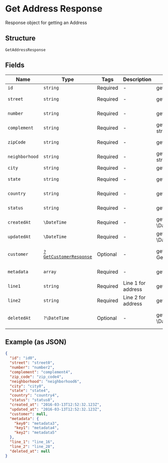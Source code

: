 
# Get Address Response

Response object for getting an Address

## Structure

`GetAddressResponse`

## Fields

| Name | Type | Tags | Description | Getter | Setter |
|  --- | --- | --- | --- | --- | --- |
| `id` | `string` | Required | - | getId(): string | setId(string id): void |
| `street` | `string` | Required | - | getStreet(): string | setStreet(string street): void |
| `number` | `string` | Required | - | getNumber(): string | setNumber(string number): void |
| `complement` | `string` | Required | - | getComplement(): string | setComplement(string complement): void |
| `zipCode` | `string` | Required | - | getZipCode(): string | setZipCode(string zipCode): void |
| `neighborhood` | `string` | Required | - | getNeighborhood(): string | setNeighborhood(string neighborhood): void |
| `city` | `string` | Required | - | getCity(): string | setCity(string city): void |
| `state` | `string` | Required | - | getState(): string | setState(string state): void |
| `country` | `string` | Required | - | getCountry(): string | setCountry(string country): void |
| `status` | `string` | Required | - | getStatus(): string | setStatus(string status): void |
| `createdAt` | `\DateTime` | Required | - | getCreatedAt(): \DateTime | setCreatedAt(\DateTime createdAt): void |
| `updatedAt` | `\DateTime` | Required | - | getUpdatedAt(): \DateTime | setUpdatedAt(\DateTime updatedAt): void |
| `customer` | [`?GetCustomerResponse`](/doc/models/get-customer-response.md) | Optional | - | getCustomer(): ?GetCustomerResponse | setCustomer(?GetCustomerResponse customer): void |
| `metadata` | `array` | Required | - | getMetadata(): array | setMetadata(array metadata): void |
| `line1` | `string` | Required | Line 1 for address | getLine1(): string | setLine1(string line1): void |
| `line2` | `string` | Required | Line 2 for address | getLine2(): string | setLine2(string line2): void |
| `deletedAt` | `?\DateTime` | Optional | - | getDeletedAt(): ?\DateTime | setDeletedAt(?\DateTime deletedAt): void |

## Example (as JSON)

```json
{
  "id": "id0",
  "street": "street0",
  "number": "number2",
  "complement": "complement4",
  "zip_code": "zip_code4",
  "neighborhood": "neighborhood6",
  "city": "city0",
  "state": "state4",
  "country": "country4",
  "status": "status8",
  "created_at": "2016-03-13T12:52:32.123Z",
  "updated_at": "2016-03-13T12:52:32.123Z",
  "customer": null,
  "metadata": {
    "key0": "metadata3",
    "key1": "metadata4",
    "key2": "metadata5"
  },
  "line_1": "line_16",
  "line_2": "line_28",
  "deleted_at": null
}
```

